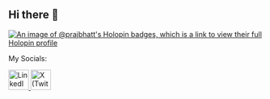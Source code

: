 ## Hi there 👋

[![An image of @prajbhatt's Holopin badges, which is a link to view their full Holopin profile](https://holopin.me/prajbhatt)](https://holopin.io/@prajbhatt)

My Socials:

<p align="left">
  <a href="https://linkedin.com/in/praj-bhatt" target="_blank">
    <img src="https://cdn.jsdelivr.net/gh/devicons/devicon/icons/linkedin/linkedin-original.svg" alt="LinkedIn" width="40" height="40"/>
  </a>
  <a href="https://x.com/bhattpraj" target="_blank">
    <img src="https://cdn.jsdelivr.net/gh/simple-icons/simple-icons/icons/x.svg" alt="X (Twitter)" width="40" height="40"/>
  </a>
</p>

